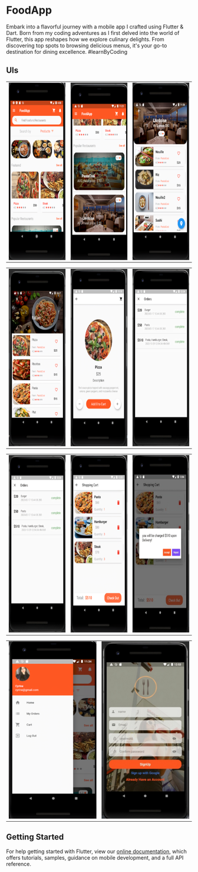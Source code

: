 # FoodApp

Embark into a flavorful journey with a mobile app I crafted using Flutter & Dart. Born from my coding adventures as I first delved into the world of Flutter, 
this app reshapes how we explore culinary delights. From discovering top spots to browsing delicious menus, it's your go-to destination for dining excellence.
#learnByCoding

## UIs

<div>
  <div>
    <table>
      <tr>
        <td><img src="./img/app.png" width=270 height=480></td>
        <td><img src="./img/restaurants.png" width=270 height=480></td>
        <td><img src="./img/restaurant.png" width=270 height=480></td>
      </tr>
   </table>
  </div>

  <div>
    <table>
      <tr>
        <td><img src="./img/menu.png" width=270 height=480></td>
        <td><img src="./img/item.png" width=270 height=480></td>
        <td><img src="./img/orders.png" width=270 height=480></td>
      </tr>
   </table>
  </div>

  <div>
    <table>
      <tr>
        <td><img src="./img/orders.png" width=270 height=480></td>
        <td><img src="./img/shoppingcart.png" width=270 height=480></td>
        <td><img src="./img/checkout.png" width=270 height=480></td>
      </tr>
   </table>
  </div>

  <div>
    <table>
      <tr>
        <td><img src="./img/userprofile.png" width=270 height=480></td>
        <td><img src="./img/signup.png" width=270 height=480></td>
      </tr>
   </table>
  </div>
</div>


## Getting Started
For help getting started with Flutter, view our
[online documentation](https://flutter.dev/docs), which offers tutorials,
samples, guidance on mobile development, and a full API reference.


